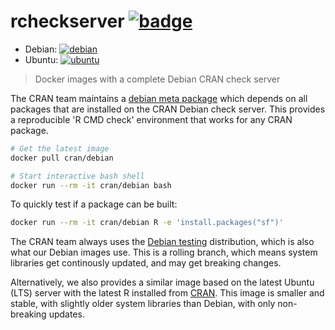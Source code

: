 # rcheckserver [![badge](https://img.shields.io/docker/cloud/build/cran/debian)](https://hub.docker.com/u/cran)

 - Debian: [![debian](https://img.shields.io/docker/image-size/cran/debian/latest)](https://hub.docker.com/repository/docker/cran/debian)
 - Ubuntu: [![ubuntu](https://img.shields.io/docker/image-size/cran/ubuntu/latest)](https://hub.docker.com/repository/docker/cran/ubuntu)

> Docker images with a complete Debian CRAN check server

The CRAN team maintains a [debian meta package](http://statmath.wu.ac.at/AASC/debian) which depends on all packages that are installed on the CRAN Debian check server. This provides a reproducible 'R CMD check' environment that works for any CRAN package. 

```sh
# Get the latest image
docker pull cran/debian

# Start interactive bash shell
docker run --rm -it cran/debian bash
```

To quickly test if a package can be built:

```sh
docker run --rm -it cran/debian R -e 'install.packages("sf")'
```

The CRAN team always uses the [Debian testing](https://packages.debian.org/testing/) distribution, which is also what our Debian images use. This is a rolling branch, which means system libraries get continously updated, and may get breaking changes.

Alternatively, we also provides a similar image based on the latest Ubuntu (LTS) server with the latest R installed from [CRAN](https://cran.r-project.org/bin/linux/ubuntu/). This image is smaller and stable, with slightly older system libraries than Debian, with only non-breaking updates.
